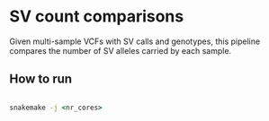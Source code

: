 # SV count comparisons

Given multi-sample VCFs with SV calls and genotypes, this pipeline compares the number of SV alleles carried by each sample.

## How to run

``` bat

snakemake -j <nr_cores>

```
